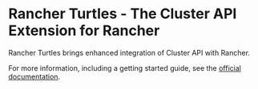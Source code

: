 # Rancher Turtles - The Cluster API Extension for Rancher

Rancher Turtles brings enhanced integration of Cluster API with Rancher.

For more information, including a getting started guide, see the [official documentation](https://docs.rancher-turtles.com).
